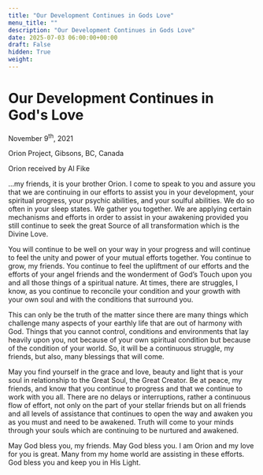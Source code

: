 ```yaml
---
title: "Our Development Continues in Gods Love"
menu_title: ""
description: "Our Development Continues in Gods Love"
date: 2025-07-03 06:00:00+00:00
draft: False
hidden: True
weight:
---
```

# Our Development Continues in God's Love

November 9<sup>th</sup>, 2021

Orion Project, Gibsons, BC, Canada

Orion received by Al Fike

…my friends, it is your brother Orion. I come to speak to you and assure you that we are continuing in our efforts to assist you in your development, your spiritual progress, your psychic abilities, and your soulful abilities. We do so often in your sleep states. We gather you together. We are applying certain mechanisms and efforts in order to assist in your awakening provided you still continue to seek the great Source of all transformation which is the Divine Love.

You will continue to be well on your way in your progress and will continue to feel the unity and power of your mutual efforts together. You continue to grow, my friends. You continue to feel the upliftment of our efforts and the efforts of your angel friends and the wonderment of God’s Touch upon you and all those things of a spiritual nature. At times, there are struggles, I know, as you continue to reconcile your condition and your growth with your own soul and with the conditions that surround you.

This can only be the truth of the matter since there are many things which challenge many aspects of your earthly life that are out of harmony with God. Things that you cannot control, conditions and environments that lay heavily upon you, not because of your own spiritual condition but because of the condition of your world. So, it will be a continuous struggle, my friends, but also, many blessings that will come.

May you find yourself in the grace and love, beauty and light that is your soul in relationship to the Great Soul, the Great Creator. Be at peace, my friends, and know that you continue to progress and that we continue to work with you all. There are no delays or interruptions, rather a continuous flow of effort, not only on the part of your stellar friends but on all friends and all levels of assistance that continues to open the way and awaken you as you must and need to be awakened. Truth will come to your minds through your souls which are continuing to be nurtured and awakened.

May God bless you, my friends. May God bless you. I am Orion and my love for you is great. Many from my home world are assisting in these efforts. God bless you and keep you in His Light.
